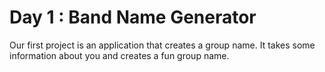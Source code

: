 # Day 1 : Band Name Generator
Our first project is an application that creates a group name. It takes some information about you and creates a fun group name.
